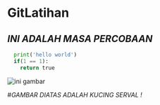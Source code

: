 # GitLatihan
## _**INI ADALAH MASA PERCOBAAN**_

~~~python
  print('hello world')
  if(1 == 1):
    return true
~~~

![ini gambar](https://www.thesprucepets.com/thmb/s0w54XXQ5jaox44oXXqkFGWiMus=/450x0/filters:no_upscale():max_bytes(150000):strip_icc()/serval-139795156-resized-56a2bd083df78cf7727962ad.jpg)

#_GAMBAR DIATAS ADALAH KUCING SERVAL !_
